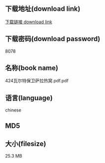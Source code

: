 ## 下载地址(download link)
[下载链接 download link](https://voluble-croquembouche-d321dc.netlify.app/?s=424%E7%93%A6%E5%B0%94%E7%89%B9%E4%BF%9D%E5%8D%AB%E8%90%A8%E6%8B%89%E7%83%AD%E7%AA%9D.pdf)

## 下载密码(download password)
8078

## 名称(book name)
424瓦尔特保卫萨拉热窝.pdf.pdf

## 语言(language)
chinese

## MD5


## 大小(filesize)
25.3 MB

